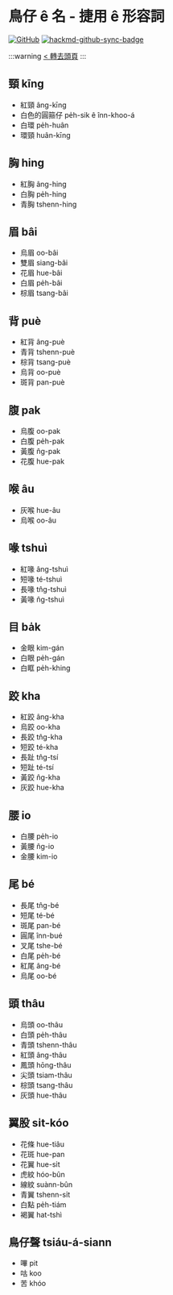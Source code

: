 # 鳥仔 ê 名 - 捷用 ê 形容詞

[![GitHub](https://img.shields.io/badge/GitHub-black?logo=github)](https://github.com/siansiansu/tsiau-a-e-mia)
[![hackmd-github-sync-badge](https://hackmd.io/KG0_UKHjRRON8EFRHotfaQ/badge)](https://hackmd.io/KG0_UKHjRRON8EFRHotfaQ)

:::warning
[< 轉去頭頁](https://hackmd.io/@siansiansu/Hy4VzNvha)
:::

## 頸 kīng

- 紅頸 âng-kīng
- 白色的圓箍仔 pe̍h-sik ê înn-khoo-á
- 白環 pe̍h-huân
- 環頸 huân-kīng

## 胸 hing

- 紅胸 âng-hing
- 白胸 pe̍h-hing
- 青胸 tshenn-hing

## 眉 bâi

- 烏眉 oo-bâi
- 雙眉 siang-bâi
- 花眉 hue-bâi
- 白眉 pe̍h-bâi
- 棕眉 tsang-bâi

## 背 puè

- 紅背 âng-puè
- 青背 tshenn-puè
- 棕背 tsang-puè
- 烏背 oo-puè
- 斑背 pan-puè

## 腹 pak

- 烏腹 oo-pak
- 白腹 pe̍h-pak
- 黃腹 n̂g-pak
- 花腹 hue-pak

## 喉 âu

- 灰喉 hue-âu
- 烏喉 oo-âu

## 喙 tshuì

- 紅喙 âng-tshuì
- 短喙 té-tshuì
- 長喙 tn̂g-tshuì
- 黃喙 n̂g-tshuì

## 目 ba̍k

- 金眼 kim-gán
- 白眼 pe̍h-gán
- 白眶 pe̍h-khing

## 跤 kha

- 紅跤 âng-kha
- 烏跤 oo-kha
- 長跤 tn̂g-kha
- 短跤 té-kha
- 長趾 tn̂g-tsí
- 短趾 té-tsí
- 黃跤 n̂g-kha
- 灰跤 hue-kha

## 腰 io

- 白腰 pe̍h-io
- 黃腰 n̂g-io
- 金腰 kim-io

## 尾 bé

- 長尾 tn̂g-bé
- 短尾 té-bé
- 斑尾 pan-bé
- 圓尾 înn-bué
- 叉尾 tshe-bé
- 白尾 pe̍h-bé
- 紅尾 âng-bé
- 烏尾 oo-bé

## 頭 thâu

- 烏頭 oo-thâu
- 白頭 pe̍h-thâu
- 青頭 tshenn-thâu
- 紅頭 âng-thâu
- 鳳頭 hōng-thâu
- 尖頭 tsiam-thâu
- 棕頭 tsang-thâu
- 灰頭 hue-thâu

## 翼股 si̍t-kóo

- 花條 hue-tiâu
- 花斑 hue-pan
- 花翼 hue-si̍t
- 虎紋 hóo-bûn
- 線紋 suànn-bûn
- 青翼 tshenn-si̍t
- 白點 pe̍h-tiám
- 褐翼 hat-tshì

## 鳥仔聲 tsiáu-á-siann

- 嗶 pit
- 咕 koo
- 苦 khóo
